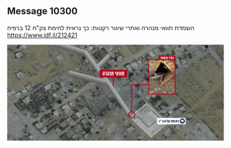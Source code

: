 ## Message 10300

השמדת תוואי מנהרה ואתרי שיגור רקטות:
כך נראית לחימת צק"ח 12 ברפיח
https://www.idf.il/212421

![Photo](./10300/10300_photo.jpg)
